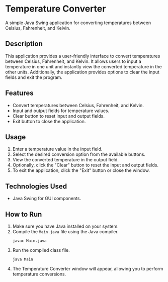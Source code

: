 # Temperature Converter

A simple Java Swing application for converting temperatures between Celsius, Fahrenheit, and Kelvin.

## Description

This application provides a user-friendly interface to convert temperatures between Celsius, Fahrenheit, and Kelvin. It allows users to input a temperature in one unit and instantly view the converted temperature in the other units. Additionally, the application provides options to clear the input fields and exit the program.

## Features

- Convert temperatures between Celsius, Fahrenheit, and Kelvin.
- Input and output fields for temperature values.
- Clear button to reset input and output fields.
- Exit button to close the application.

## Usage

1. Enter a temperature value in the input field.
2. Select the desired conversion option from the available buttons.
3. View the converted temperature in the output field.
4. Optionally, click the "Clear" button to reset the input and output fields.
5. To exit the application, click the "Exit" button or close the window.

## Technologies Used

- Java Swing for GUI components.

## How to Run

1. Make sure you have Java installed on your system.
2. Compile the `Main.java` file using the Java compiler.
   ```
   javac Main.java
   ```
3. Run the compiled class file.
   ```
   java Main
   ```
4. The Temperature Converter window will appear, allowing you to perform temperature conversions.
